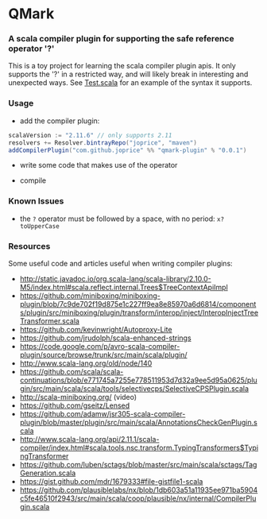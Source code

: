 QMark
=================

### A scala compiler plugin for supporting the safe reference operator '?'

This is a toy project for learning the scala compiler plugin apis. It only supports the '?' in a restricted way, and will likely
break in interesting and unexpected ways. See [Test.scala](test/src/main/scala/Test.scala) for an example of the syntax it supports.

### Usage

* add the compiler plugin:

```scala
scalaVersion := "2.11.6" // only supports 2.11
resolvers += Resolver.bintrayRepo("joprice", "maven")
addCompilerPlugin("com.github.joprice" %% "qmark-plugin" % "0.0.1")
```

* write some code that makes use of the operator

* compile

### Known Issues
* the `?` operator must be followed by a space, with no period: `x? toUpperCase`

### Resources

Some useful code and articles useful when writing compiler plugins:

* http://static.javadoc.io/org.scala-lang/scala-library/2.10.0-M5/index.html#scala.reflect.internal.Trees$TreeContextApiImpl
* https://github.com/miniboxing/miniboxing-plugin/blob/7c9de702f19d875e1c227ff9ea8e85970a6d6814/components/plugin/src/miniboxing/plugin/transform/interop/inject/InteropInjectTreeTransformer.scala
* https://github.com/kevinwright/Autoproxy-Lite
* https://github.com/jrudolph/scala-enhanced-strings
* https://code.google.com/p/avro-scala-compiler-plugin/source/browse/trunk/src/main/scala/plugin/
* http://www.scala-lang.org/old/node/140
* https://github.com/scala/scala-continuations/blob/e771745a7255e778511953d7d32a9ee5d95a0625/plugin/src/main/scala/scala/tools/selectivecps/SelectiveCPSPlugin.scala
* http://scala-miniboxing.org/ (video)
* https://github.com/gseitz/Lensed
* https://github.com/adamw/jsr305-scala-compiler-plugin/blob/master/plugin/src/main/scala/AnnotationsCheckGenPlugin.scala
* http://www.scala-lang.org/api/2.11.1/scala-compiler/index.html#scala.tools.nsc.transform.TypingTransformers$TypingTransformer
* https://github.com/luben/sctags/blob/master/src/main/scala/sctags/TagGeneration.scala
* https://gist.github.com/mdr/1679333#file-gistfile1-scala
* https://github.com/plausiblelabs/nx/blob/1db603a51a11935ee971ba5904c5fe46510f2943/src/main/scala/coop/plausible/nx/internal/CompilerPlugin.scala
